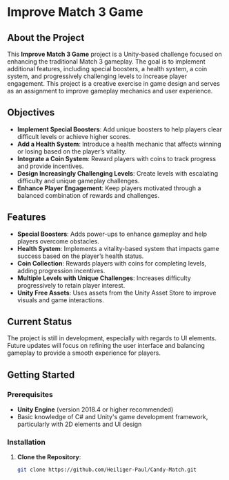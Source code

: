 # Improve Match 3 Game

## About the Project
This **Improve Match 3 Game** project is a Unity-based challenge focused on enhancing the traditional Match 3 gameplay. The goal is to implement additional features, including special boosters, a health system, a coin system, and progressively challenging levels to increase player engagement. This project is a creative exercise in game design and serves as an assignment to improve gameplay mechanics and user experience.

## Objectives
- **Implement Special Boosters**: Add unique boosters to help players clear difficult levels or achieve higher scores.
- **Add a Health System**: Introduce a health mechanic that affects winning or losing based on the player’s vitality.
- **Integrate a Coin System**: Reward players with coins to track progress and provide incentives.
- **Design Increasingly Challenging Levels**: Create levels with escalating difficulty and unique gameplay challenges.
- **Enhance Player Engagement**: Keep players motivated through a balanced combination of rewards and challenges.

## Features
- **Special Boosters**: Adds power-ups to enhance gameplay and help players overcome obstacles.
- **Health System**: Implements a vitality-based system that impacts game success based on the player’s health status.
- **Coin Collection**: Rewards players with coins for completing levels, adding progression incentives.
- **Multiple Levels with Unique Challenges**: Increases difficulty progressively to retain player interest.
- **Unity Free Assets**: Uses assets from the Unity Asset Store to improve visuals and game interactions.

## Current Status
The project is still in development, especially with regards to UI elements. Future updates will focus on refining the user interface and balancing gameplay to provide a smooth experience for players.

## Getting Started

### Prerequisites
- **Unity Engine** (version 2018.4 or higher recommended)
- Basic knowledge of C# and Unity's game development framework, particularly with 2D elements and UI design

### Installation
1. **Clone the Repository**:
   ```bash
   git clone https://github.com/Heiliger-Paul/Candy-Match.git
